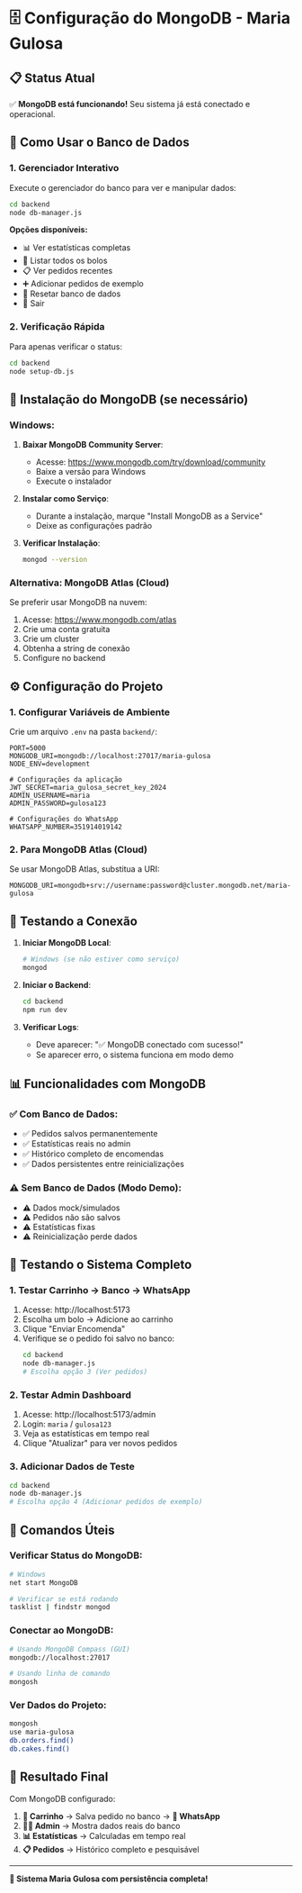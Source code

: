 # 🗄️ Configuração do MongoDB - Maria Gulosa

## 📋 **Status Atual**

✅ **MongoDB está funcionando!** Seu sistema já está conectado e operacional.

## 🎯 **Como Usar o Banco de Dados**

### **1. Gerenciador Interativo**

Execute o gerenciador do banco para ver e manipular dados:

```bash
cd backend
node db-manager.js
```

**Opções disponíveis:**
- 📊 Ver estatísticas completas
- 🎂 Listar todos os bolos
- 📋 Ver pedidos recentes
- ➕ Adicionar pedidos de exemplo
- 🔄 Resetar banco de dados
- 🚪 Sair

### **2. Verificação Rápida**

Para apenas verificar o status:

```bash
cd backend
node setup-db.js
```

## 🚀 **Instalação do MongoDB (se necessário)**

### **Windows:**

1. **Baixar MongoDB Community Server**:
   - Acesse: https://www.mongodb.com/try/download/community
   - Baixe a versão para Windows
   - Execute o instalador

2. **Instalar como Serviço**:
   - Durante a instalação, marque "Install MongoDB as a Service"
   - Deixe as configurações padrão

3. **Verificar Instalação**:
   ```bash
   mongod --version
   ```

### **Alternativa: MongoDB Atlas (Cloud)**

Se preferir usar MongoDB na nuvem:

1. Acesse: https://www.mongodb.com/atlas
2. Crie uma conta gratuita
3. Crie um cluster
4. Obtenha a string de conexão
5. Configure no backend

## ⚙️ **Configuração do Projeto**

### 1. **Configurar Variáveis de Ambiente**

Crie um arquivo `.env` na pasta `backend/`:

```env
PORT=5000
MONGODB_URI=mongodb://localhost:27017/maria-gulosa
NODE_ENV=development

# Configurações da aplicação
JWT_SECRET=maria_gulosa_secret_key_2024
ADMIN_USERNAME=maria
ADMIN_PASSWORD=gulosa123

# Configurações do WhatsApp
WHATSAPP_NUMBER=351914019142
```

### 2. **Para MongoDB Atlas (Cloud)**

Se usar MongoDB Atlas, substitua a URI:

```env
MONGODB_URI=mongodb+srv://username:password@cluster.mongodb.net/maria-gulosa
```

## 🎯 **Testando a Conexão**

1. **Iniciar MongoDB Local**:
   ```bash
   # Windows (se não estiver como serviço)
   mongod
   ```

2. **Iniciar o Backend**:
   ```bash
   cd backend
   npm run dev
   ```

3. **Verificar Logs**:
   - Deve aparecer: "✅ MongoDB conectado com sucesso!"
   - Se aparecer erro, o sistema funciona em modo demo

## 📊 **Funcionalidades com MongoDB**

### ✅ **Com Banco de Dados**:
- ✅ Pedidos salvos permanentemente
- ✅ Estatísticas reais no admin
- ✅ Histórico completo de encomendas
- ✅ Dados persistentes entre reinicializações

### ⚠️ **Sem Banco de Dados (Modo Demo)**:
- ⚠️ Dados mock/simulados
- ⚠️ Pedidos não são salvos
- ⚠️ Estatísticas fixas
- ⚠️ Reinicialização perde dados

## 🧪 **Testando o Sistema Completo**

### **1. Testar Carrinho → Banco → WhatsApp**

1. Acesse: http://localhost:5173
2. Escolha um bolo → Adicione ao carrinho
3. Clique "Enviar Encomenda"
4. Verifique se o pedido foi salvo no banco:
   ```bash
   cd backend
   node db-manager.js
   # Escolha opção 3 (Ver pedidos)
   ```

### **2. Testar Admin Dashboard**

1. Acesse: http://localhost:5173/admin
2. Login: `maria` / `gulosa123`
3. Veja as estatísticas em tempo real
4. Clique "Atualizar" para ver novos pedidos

### **3. Adicionar Dados de Teste**

```bash
cd backend
node db-manager.js
# Escolha opção 4 (Adicionar pedidos de exemplo)
```

## 🔧 **Comandos Úteis**

### **Verificar Status do MongoDB**:
```bash
# Windows
net start MongoDB

# Verificar se está rodando
tasklist | findstr mongod
```

### **Conectar ao MongoDB**:
```bash
# Usando MongoDB Compass (GUI)
mongodb://localhost:27017

# Usando linha de comando
mongosh
```

### **Ver Dados do Projeto**:
```bash
mongosh
use maria-gulosa
db.orders.find()
db.cakes.find()
```

## 🎉 **Resultado Final**

Com MongoDB configurado:

1. **🛒 Carrinho** → Salva pedido no banco → **📱 WhatsApp**
2. **👨‍💼 Admin** → Mostra dados reais do banco
3. **📊 Estatísticas** → Calculadas em tempo real
4. **📋 Pedidos** → Histórico completo e pesquisável

---

**🎂 Sistema Maria Gulosa com persistência completa!** 